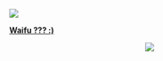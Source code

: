 <a href="https://www.codewars.com/dashboard"><img src="https://www.codewars.com/users/MuhammAdFariz02/badges/large">


**Waifu ??? :)**

<p align="center"><img src="https://i.imgur.com/GtKx7c8.gif" ></p>

